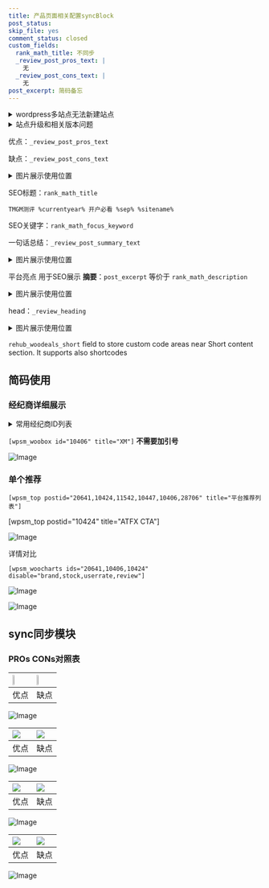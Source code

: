 ```yaml
---
title: 产品页面相关配置syncBlock
post_status: 
skip_file: yes
comment_status: closed
custom_fields:
  rank_math_title: 不同步
  _review_post_pros_text: |
    无
  _review_post_cons_text: |
    无
post_excerpt: 简码备忘
---
```

<details><summary>wordpress多站点无法新建站点</summary>

<li>和报错需要清理cookies一样的原因</li>
<li>wp-config.php里面<code>define( 'SUBDOMAIN_INSTALL', false );//子域名安装</code></li>
<li>新建子站点是用<code>define( 'SUBDOMAIN_INSTALL', true);//子域名安装</code> 完成以后，改成<code>false</code></li>
</details>

<details><summary>站点升级和相关版本问题</summary>

<p>wordpress：5.9.9
woocommerce：7.5.1
出现问题的地方：主题选项里面>><strong>Product layout >>compact style</strong></p>
<p>如何出现没有用过的字段 导致无法保存。先导出配置 然后进行修改，后面再次恢复即可。</p>
<p>出现部分字段无法显示时，需要返回默认布局后，对产品进行保存就好了。</p>
<p></p>
</details>

优点：`_review_post_pros_text`

缺点：`_review_post_cons_text`

<details><summary>图片展示使用位置</summary>

<img src="https://prod-files-secure.s3.us-west-2.amazonaws.com/39ed1227-6d7d-4570-be36-9ccd4a2c4241/f51d3d83-55d4-4bdf-9604-f37ec77ab556/Untitled.png?X-Amz-Algorithm=AWS4-HMAC-SHA256&X-Amz-Content-Sha256=UNSIGNED-PAYLOAD&X-Amz-Credential=ASIAZI2LB466R2PG2J7X%2F20250513%2Fus-west-2%2Fs3%2Faws4_request&X-Amz-Date=20250513T225523Z&X-Amz-Expires=3600&X-Amz-Security-Token=IQoJb3JpZ2luX2VjEE8aCXVzLXdlc3QtMiJGMEQCIBVcXTsqhTif5fjVuuS%2BayiZKfL42kWpmxvszNTxaoTiAiAoDMjDLfWxH%2BBMbC2qvBRXsEfBU9VvDWYiRiD9lOG07yqIBAj3%2F%2F%2F%2F%2F%2F%2F%2F%2F%2F8BEAAaDDYzNzQyMzE4MzgwNSIMyh1RglNThWR2hLQDKtwD3Kb%2FuEf%2B9KVbRYXVh70P7kfy742j5lYXB4ocUkQxOx7QLoE3qVGShVurE8Z0Z6E3uB%2BN6sTa1KB53ySbkFmv3j0TNHdI1Ll6W0X8d3gNtPYx4OZaYiT9Ej%2F5XCQt9tiU0ye%2B5leS3wzetr9%2FnGepD4813QrFPKcFoui%2BGmonAQKGTZMvjeXZRkmXsu4ocIMLSQ9DcA9hNk7gINcJpG1%2B4b%2BhKD7EgRn5Ur12AfslfVIHe1u20vd8HXrOEx4k1cLR4su3q4diX%2FOHBjY5kvBquhq%2B1MobKsvLfwH%2F964HdbNNroVCzs2tlBnyKj5nxiAdJcjE5jwb1As0gELt%2FFmNADqeJGaSw8RA%2BH7uIJbMUuaDu2d%2BhHgk8I6L125HZBzjdVgvzPfqZgJ%2F7GO1vq6af5jhlYvbIhKoiqALET%2BPF7DxY9LsSO2KA9oh5tgmfVOmE7Q0pmwzYcVW8u6q82Q1LpDPXYV%2FxHW9Ev6S%2F1fge8zN7E0S6pD1dC6OovAL7wjrApRn2m024DJ4KXYEmG8uMORiyefGsnfEp0a3Dv%2BJe3EOApI72OFHM3BnNqPKl2B9vKb2X9Bzukr2ODeciuksQLawkeaReAC7kJLa%2BTE2b3k%2BJ7MfJ6uSmmfIaEMw%2FIqPwQY6pgEaQv6HFsbmvQkYfW34kWFzg7YWThJaBj2h5yhrpeYocEq2aS0Szk2LXFtWbwzTNN8BsRzhQqxuLOOveiAVKLUoPeTZGjANqlt48I%2BIbI7X%2FNUEL6iyp0ZQQFdF7lofa3eFy7g98J8ObFtayU8fBiiWvMn4hBARTh14j0MqlEMX0HqvY4BpE2QeUXTfIbL4bqdJaGAqwoOyt%2F76YRmZNuQdtqyuTi7C&X-Amz-Signature=43165abd8fe4a6188d72b9acb6f042cfaa78839d16670dd52521a12fd3352519&X-Amz-SignedHeaders=host&x-id=GetObject" alt="Image">
</details>

SEO标题：`rank_math_title`

`TMGM测评 %currentyear% 开户必看 %sep% %sitename%`

SEO关键字：`rank_math_focus_keyword`

一句话总结：`_review_post_summary_text`

<details><summary>图片展示使用位置</summary>

<img src="https://prod-files-secure.s3.us-west-2.amazonaws.com/39ed1227-6d7d-4570-be36-9ccd4a2c4241/4b96a922-296c-4f4e-8630-d1c870cbce01/Untitled.png?X-Amz-Algorithm=AWS4-HMAC-SHA256&X-Amz-Content-Sha256=UNSIGNED-PAYLOAD&X-Amz-Credential=ASIAZI2LB466SP3RSYIW%2F20250513%2Fus-west-2%2Fs3%2Faws4_request&X-Amz-Date=20250513T225525Z&X-Amz-Expires=3600&X-Amz-Security-Token=IQoJb3JpZ2luX2VjEE8aCXVzLXdlc3QtMiJHMEUCIQCW%2Bw%2FA7bY92iNFVoODem9y6V2eCtvLx9TkxfSYBka3cAIgSzXmFYiNPRejqvKouxo3C4hZhmNck%2BvfWmAZo1fkVxkqiAQI9%2F%2F%2F%2F%2F%2F%2F%2F%2F%2F%2FARAAGgw2Mzc0MjMxODM4MDUiDLCtXsAbaINg9Cq1ZSrcA7HgSGsj%2F0KBGxlnk0irUbZ8Ti3Ur46wByCzvxw4ICT67ZKX9bIQwyJPvGI05Rc1k1SdHaFBA0e42NRMQzlAUZC8q6v1mHCqFXR1qVV8NEPYr85fe6Vn9krfuSJX8rEJ4%2F%2FMRqp%2FPAhvf8jOKFIghQvTUJbw7CEOp9a8WM76y%2FXe%2FqWmQb7m3MTJ6j1enzqBh%2BVlLygL11xVR44EI%2BsK4BHduHgSEE4%2FQtm0GxzcYGF%2FdWikIPrhNPdVFYe7ZOQbdoMH4Jf%2BJt%2BasGas5MBjiKVJmkbKAs2Dt%2FV20E4yXDiiQeKaew1vdf74L%2BE1GGzNcHKRSbY61n5b3wsmY0YhWlDZ387Eu8YBwKqkhUpHxtk1CtRw%2FEjcQUocT7ZN6trUXc1HMTenHxjOKJnB1CrtQFyAl%2FImuAgjGVFVwYIMxoBSrsGuZ7hZQHurBzL8Pq62OCgG2b8elmqkRSbsy9yCQ2jRoa6xasDS14G%2FLeCNr9FN6oX8hS7byMP8cvoMbGUNIuhHL%2FHGct5Ibp0d%2FIjZYuexLS3ZE79%2BzOc8Wj%2FQDb7txrJ4N4DwMBaVAHKbMfachKZe%2BAYNpHBGs%2BaKPpm5BmRKb%2BIfNWBcjiKTIBXP6%2BeU8ffGg%2B11o%2BS%2FHDW6MKWLj8EGOqUBGH9q4%2BdxytupRE4LBNtO5GlD9vkM9ZDPLmy9paaUbq75qWuvTc%2FSKaapdbglf37evcQtIXauu1ZDnvTCop5poSTVSNeDltokTgdeWywDOoP7zOehj9mQxJRqxkcDQ5naPDA4CgKcOtF4MwzzbQUG8rVWnzmMBOwXKjb%2Bc2YqitSKQK1N7ZsujB4%2FmZlMuXAzJQOq7tRb9uvolcu88qfeZhKI8dZ3&X-Amz-Signature=870a595f42acafd0c73d15dbf7f91150f4475f51eb0de91d5bbebd76c98e18e3&X-Amz-SignedHeaders=host&x-id=GetObject" alt="Image">
</details>

平台亮点 用于SEO展示 **摘要**：`post_excerpt`  等价于 `rank_math_description`

<details><summary>图片展示使用位置</summary>

<img src="https://prod-files-secure.s3.us-west-2.amazonaws.com/39ed1227-6d7d-4570-be36-9ccd4a2c4241/1ee11f63-b60a-4dfe-a7a7-d58ff23b5d88/Untitled.png?X-Amz-Algorithm=AWS4-HMAC-SHA256&X-Amz-Content-Sha256=UNSIGNED-PAYLOAD&X-Amz-Credential=ASIAZI2LB466UNU5TWUH%2F20250513%2Fus-west-2%2Fs3%2Faws4_request&X-Amz-Date=20250513T225526Z&X-Amz-Expires=3600&X-Amz-Security-Token=IQoJb3JpZ2luX2VjEE8aCXVzLXdlc3QtMiJHMEUCIQCyt28BhZvx6cmDlZ9yUhRxjx2tM6DcOGtGUp%2BqmaGZXAIgfw5rWrGDtw%2BVnftHj%2Bt4vtemrRxTgqVbn6aHw6kYELsqiAQI9%2F%2F%2F%2F%2F%2F%2F%2F%2F%2F%2FARAAGgw2Mzc0MjMxODM4MDUiDO9y8qFNKMetixOiNSrcA%2FjvVahQlIOEeJh5XM1HIXMi2GGtEkKsLQFtgX95hgUuOTD9xuU%2BRpzqyebCWixiGzc%2BM9089d5JX7ORAlfYU%2BtO6DFOyFgQzDl5Zwx1KY3VeGdNCiggTVDeLacWTqfBfBKdPYnoDA%2FfX11C3%2FAWRbzLvTO3NDCycxFPcARsg%2FK%2FuduguGfQnwh9kIF1A8UOrz845duqL6JPEloxPjLdNxK5C84V3AAoSQbJ9L3T3VG%2FWdiVFtEShoLUcJ53fNWHyYZ972YFQBmywF0HpesmXFstflJZqF94MORVSMst%2F%2FVaQavM1BuEHvK88imTICj%2FujO2uBRicDZ%2BmMPFxZMzYs4UA6UiGAm4NW48%2BanjbpyXj3Up958mMnIvLzlSdk%2F1nlLHNkcd%2B0pUuwo5nMc7PO7TU1UIyaYTjXjEWwkq1l8oa256Dmm5DRpGpzMKB2h7XXeUOGYvKuFtTynuZcmcRO01g8Spo4zsBt%2BB6xkhOaxdaCmy86t7Eqje%2BMum32zQGssK6xpbs6D9eJvPr7%2B%2B8V9QGiRFOw%2Bre2hD10NOy2aknNPaFvyitJa%2FHQvVUd7EvQkZ7ooibyKEVYXv2WqnPYIi4pvSUv2X8urTPdgS00b7QMHmlnBSEj0gRTbdMK%2BLj8EGOqUBWGUwSjKLu8eewIb80Ut%2BE16Jvu92T1jgTs7qCSSoLkBndYneKC6JzhzyaEqI4eTkJV8yFkG2%2Fvi0xHbWRHG1EKQxauGV3hz6QuSeZkCJqoDgWUDL9oIsCtQ%2BC0RdC4G4iNgvhxYQVsU4%2BT4J6bLHLUIy5WejXrBcggWZr6rMpS2HnYmVNWj1ZntO8dETVl2BBnDofSdq8IPWkyKHA%2BmK9Mumadpx&X-Amz-Signature=6bab57fcb1078fced944fe638624b4fe2d849d5d205ecd9231d2a8c326d562bc&X-Amz-SignedHeaders=host&x-id=GetObject" alt="Image">
<img src="https://prod-files-secure.s3.us-west-2.amazonaws.com/39ed1227-6d7d-4570-be36-9ccd4a2c4241/ad4118b5-78d8-4fbe-801e-3b29b5d99c01/Untitled.png?X-Amz-Algorithm=AWS4-HMAC-SHA256&X-Amz-Content-Sha256=UNSIGNED-PAYLOAD&X-Amz-Credential=ASIAZI2LB466UNU5TWUH%2F20250513%2Fus-west-2%2Fs3%2Faws4_request&X-Amz-Date=20250513T225526Z&X-Amz-Expires=3600&X-Amz-Security-Token=IQoJb3JpZ2luX2VjEE8aCXVzLXdlc3QtMiJHMEUCIQCyt28BhZvx6cmDlZ9yUhRxjx2tM6DcOGtGUp%2BqmaGZXAIgfw5rWrGDtw%2BVnftHj%2Bt4vtemrRxTgqVbn6aHw6kYELsqiAQI9%2F%2F%2F%2F%2F%2F%2F%2F%2F%2F%2FARAAGgw2Mzc0MjMxODM4MDUiDO9y8qFNKMetixOiNSrcA%2FjvVahQlIOEeJh5XM1HIXMi2GGtEkKsLQFtgX95hgUuOTD9xuU%2BRpzqyebCWixiGzc%2BM9089d5JX7ORAlfYU%2BtO6DFOyFgQzDl5Zwx1KY3VeGdNCiggTVDeLacWTqfBfBKdPYnoDA%2FfX11C3%2FAWRbzLvTO3NDCycxFPcARsg%2FK%2FuduguGfQnwh9kIF1A8UOrz845duqL6JPEloxPjLdNxK5C84V3AAoSQbJ9L3T3VG%2FWdiVFtEShoLUcJ53fNWHyYZ972YFQBmywF0HpesmXFstflJZqF94MORVSMst%2F%2FVaQavM1BuEHvK88imTICj%2FujO2uBRicDZ%2BmMPFxZMzYs4UA6UiGAm4NW48%2BanjbpyXj3Up958mMnIvLzlSdk%2F1nlLHNkcd%2B0pUuwo5nMc7PO7TU1UIyaYTjXjEWwkq1l8oa256Dmm5DRpGpzMKB2h7XXeUOGYvKuFtTynuZcmcRO01g8Spo4zsBt%2BB6xkhOaxdaCmy86t7Eqje%2BMum32zQGssK6xpbs6D9eJvPr7%2B%2B8V9QGiRFOw%2Bre2hD10NOy2aknNPaFvyitJa%2FHQvVUd7EvQkZ7ooibyKEVYXv2WqnPYIi4pvSUv2X8urTPdgS00b7QMHmlnBSEj0gRTbdMK%2BLj8EGOqUBWGUwSjKLu8eewIb80Ut%2BE16Jvu92T1jgTs7qCSSoLkBndYneKC6JzhzyaEqI4eTkJV8yFkG2%2Fvi0xHbWRHG1EKQxauGV3hz6QuSeZkCJqoDgWUDL9oIsCtQ%2BC0RdC4G4iNgvhxYQVsU4%2BT4J6bLHLUIy5WejXrBcggWZr6rMpS2HnYmVNWj1ZntO8dETVl2BBnDofSdq8IPWkyKHA%2BmK9Mumadpx&X-Amz-Signature=73898e815914b1c7a64d79ef2e1d924d5c0dae21ea673c330372f9bce3ae2496&X-Amz-SignedHeaders=host&x-id=GetObject" alt="Image">
<img src="https://prod-files-secure.s3.us-west-2.amazonaws.com/39ed1227-6d7d-4570-be36-9ccd4a2c4241/a38cf7c9-a79c-4b64-9e94-13589fe0758b/Untitled.png?X-Amz-Algorithm=AWS4-HMAC-SHA256&X-Amz-Content-Sha256=UNSIGNED-PAYLOAD&X-Amz-Credential=ASIAZI2LB466UNU5TWUH%2F20250513%2Fus-west-2%2Fs3%2Faws4_request&X-Amz-Date=20250513T225526Z&X-Amz-Expires=3600&X-Amz-Security-Token=IQoJb3JpZ2luX2VjEE8aCXVzLXdlc3QtMiJHMEUCIQCyt28BhZvx6cmDlZ9yUhRxjx2tM6DcOGtGUp%2BqmaGZXAIgfw5rWrGDtw%2BVnftHj%2Bt4vtemrRxTgqVbn6aHw6kYELsqiAQI9%2F%2F%2F%2F%2F%2F%2F%2F%2F%2F%2FARAAGgw2Mzc0MjMxODM4MDUiDO9y8qFNKMetixOiNSrcA%2FjvVahQlIOEeJh5XM1HIXMi2GGtEkKsLQFtgX95hgUuOTD9xuU%2BRpzqyebCWixiGzc%2BM9089d5JX7ORAlfYU%2BtO6DFOyFgQzDl5Zwx1KY3VeGdNCiggTVDeLacWTqfBfBKdPYnoDA%2FfX11C3%2FAWRbzLvTO3NDCycxFPcARsg%2FK%2FuduguGfQnwh9kIF1A8UOrz845duqL6JPEloxPjLdNxK5C84V3AAoSQbJ9L3T3VG%2FWdiVFtEShoLUcJ53fNWHyYZ972YFQBmywF0HpesmXFstflJZqF94MORVSMst%2F%2FVaQavM1BuEHvK88imTICj%2FujO2uBRicDZ%2BmMPFxZMzYs4UA6UiGAm4NW48%2BanjbpyXj3Up958mMnIvLzlSdk%2F1nlLHNkcd%2B0pUuwo5nMc7PO7TU1UIyaYTjXjEWwkq1l8oa256Dmm5DRpGpzMKB2h7XXeUOGYvKuFtTynuZcmcRO01g8Spo4zsBt%2BB6xkhOaxdaCmy86t7Eqje%2BMum32zQGssK6xpbs6D9eJvPr7%2B%2B8V9QGiRFOw%2Bre2hD10NOy2aknNPaFvyitJa%2FHQvVUd7EvQkZ7ooibyKEVYXv2WqnPYIi4pvSUv2X8urTPdgS00b7QMHmlnBSEj0gRTbdMK%2BLj8EGOqUBWGUwSjKLu8eewIb80Ut%2BE16Jvu92T1jgTs7qCSSoLkBndYneKC6JzhzyaEqI4eTkJV8yFkG2%2Fvi0xHbWRHG1EKQxauGV3hz6QuSeZkCJqoDgWUDL9oIsCtQ%2BC0RdC4G4iNgvhxYQVsU4%2BT4J6bLHLUIy5WejXrBcggWZr6rMpS2HnYmVNWj1ZntO8dETVl2BBnDofSdq8IPWkyKHA%2BmK9Mumadpx&X-Amz-Signature=393c9fb1516e1b9f7a198ee08131438d9b55f6f0c8b2d73c85d4d7f93c46aabe&X-Amz-SignedHeaders=host&x-id=GetObject" alt="Image">
<img src="https://prod-files-secure.s3.us-west-2.amazonaws.com/39ed1227-6d7d-4570-be36-9ccd4a2c4241/7da6fc1e-d2ac-42ae-8c75-cb5749aa18f6/Untitled.png?X-Amz-Algorithm=AWS4-HMAC-SHA256&X-Amz-Content-Sha256=UNSIGNED-PAYLOAD&X-Amz-Credential=ASIAZI2LB466UNU5TWUH%2F20250513%2Fus-west-2%2Fs3%2Faws4_request&X-Amz-Date=20250513T225526Z&X-Amz-Expires=3600&X-Amz-Security-Token=IQoJb3JpZ2luX2VjEE8aCXVzLXdlc3QtMiJHMEUCIQCyt28BhZvx6cmDlZ9yUhRxjx2tM6DcOGtGUp%2BqmaGZXAIgfw5rWrGDtw%2BVnftHj%2Bt4vtemrRxTgqVbn6aHw6kYELsqiAQI9%2F%2F%2F%2F%2F%2F%2F%2F%2F%2F%2FARAAGgw2Mzc0MjMxODM4MDUiDO9y8qFNKMetixOiNSrcA%2FjvVahQlIOEeJh5XM1HIXMi2GGtEkKsLQFtgX95hgUuOTD9xuU%2BRpzqyebCWixiGzc%2BM9089d5JX7ORAlfYU%2BtO6DFOyFgQzDl5Zwx1KY3VeGdNCiggTVDeLacWTqfBfBKdPYnoDA%2FfX11C3%2FAWRbzLvTO3NDCycxFPcARsg%2FK%2FuduguGfQnwh9kIF1A8UOrz845duqL6JPEloxPjLdNxK5C84V3AAoSQbJ9L3T3VG%2FWdiVFtEShoLUcJ53fNWHyYZ972YFQBmywF0HpesmXFstflJZqF94MORVSMst%2F%2FVaQavM1BuEHvK88imTICj%2FujO2uBRicDZ%2BmMPFxZMzYs4UA6UiGAm4NW48%2BanjbpyXj3Up958mMnIvLzlSdk%2F1nlLHNkcd%2B0pUuwo5nMc7PO7TU1UIyaYTjXjEWwkq1l8oa256Dmm5DRpGpzMKB2h7XXeUOGYvKuFtTynuZcmcRO01g8Spo4zsBt%2BB6xkhOaxdaCmy86t7Eqje%2BMum32zQGssK6xpbs6D9eJvPr7%2B%2B8V9QGiRFOw%2Bre2hD10NOy2aknNPaFvyitJa%2FHQvVUd7EvQkZ7ooibyKEVYXv2WqnPYIi4pvSUv2X8urTPdgS00b7QMHmlnBSEj0gRTbdMK%2BLj8EGOqUBWGUwSjKLu8eewIb80Ut%2BE16Jvu92T1jgTs7qCSSoLkBndYneKC6JzhzyaEqI4eTkJV8yFkG2%2Fvi0xHbWRHG1EKQxauGV3hz6QuSeZkCJqoDgWUDL9oIsCtQ%2BC0RdC4G4iNgvhxYQVsU4%2BT4J6bLHLUIy5WejXrBcggWZr6rMpS2HnYmVNWj1ZntO8dETVl2BBnDofSdq8IPWkyKHA%2BmK9Mumadpx&X-Amz-Signature=cf5be9528bb2d9f875c568ba6c172778e6e2dcc9252b2e8a617b385e8af43829&X-Amz-SignedHeaders=host&x-id=GetObject" alt="Image">
<img src="https://prod-files-secure.s3.us-west-2.amazonaws.com/39ed1227-6d7d-4570-be36-9ccd4a2c4241/7e97f40a-eaee-47f5-b2f9-475f96808fa7/Untitled.png?X-Amz-Algorithm=AWS4-HMAC-SHA256&X-Amz-Content-Sha256=UNSIGNED-PAYLOAD&X-Amz-Credential=ASIAZI2LB466UNU5TWUH%2F20250513%2Fus-west-2%2Fs3%2Faws4_request&X-Amz-Date=20250513T225526Z&X-Amz-Expires=3600&X-Amz-Security-Token=IQoJb3JpZ2luX2VjEE8aCXVzLXdlc3QtMiJHMEUCIQCyt28BhZvx6cmDlZ9yUhRxjx2tM6DcOGtGUp%2BqmaGZXAIgfw5rWrGDtw%2BVnftHj%2Bt4vtemrRxTgqVbn6aHw6kYELsqiAQI9%2F%2F%2F%2F%2F%2F%2F%2F%2F%2F%2FARAAGgw2Mzc0MjMxODM4MDUiDO9y8qFNKMetixOiNSrcA%2FjvVahQlIOEeJh5XM1HIXMi2GGtEkKsLQFtgX95hgUuOTD9xuU%2BRpzqyebCWixiGzc%2BM9089d5JX7ORAlfYU%2BtO6DFOyFgQzDl5Zwx1KY3VeGdNCiggTVDeLacWTqfBfBKdPYnoDA%2FfX11C3%2FAWRbzLvTO3NDCycxFPcARsg%2FK%2FuduguGfQnwh9kIF1A8UOrz845duqL6JPEloxPjLdNxK5C84V3AAoSQbJ9L3T3VG%2FWdiVFtEShoLUcJ53fNWHyYZ972YFQBmywF0HpesmXFstflJZqF94MORVSMst%2F%2FVaQavM1BuEHvK88imTICj%2FujO2uBRicDZ%2BmMPFxZMzYs4UA6UiGAm4NW48%2BanjbpyXj3Up958mMnIvLzlSdk%2F1nlLHNkcd%2B0pUuwo5nMc7PO7TU1UIyaYTjXjEWwkq1l8oa256Dmm5DRpGpzMKB2h7XXeUOGYvKuFtTynuZcmcRO01g8Spo4zsBt%2BB6xkhOaxdaCmy86t7Eqje%2BMum32zQGssK6xpbs6D9eJvPr7%2B%2B8V9QGiRFOw%2Bre2hD10NOy2aknNPaFvyitJa%2FHQvVUd7EvQkZ7ooibyKEVYXv2WqnPYIi4pvSUv2X8urTPdgS00b7QMHmlnBSEj0gRTbdMK%2BLj8EGOqUBWGUwSjKLu8eewIb80Ut%2BE16Jvu92T1jgTs7qCSSoLkBndYneKC6JzhzyaEqI4eTkJV8yFkG2%2Fvi0xHbWRHG1EKQxauGV3hz6QuSeZkCJqoDgWUDL9oIsCtQ%2BC0RdC4G4iNgvhxYQVsU4%2BT4J6bLHLUIy5WejXrBcggWZr6rMpS2HnYmVNWj1ZntO8dETVl2BBnDofSdq8IPWkyKHA%2BmK9Mumadpx&X-Amz-Signature=8ca1c9e739bac9c99ba0bd0406e970d632a1782368ec09b5522777257c278794&X-Amz-SignedHeaders=host&x-id=GetObject" alt="Image">
</details>

head：`_review_heading`

<details><summary>图片展示使用位置</summary>

<img src="https://prod-files-secure.s3.us-west-2.amazonaws.com/39ed1227-6d7d-4570-be36-9ccd4a2c4241/3a4650ad-9887-415c-889a-edd51fa54f27/Untitled.png?X-Amz-Algorithm=AWS4-HMAC-SHA256&X-Amz-Content-Sha256=UNSIGNED-PAYLOAD&X-Amz-Credential=ASIAZI2LB466SEJKG75A%2F20250513%2Fus-west-2%2Fs3%2Faws4_request&X-Amz-Date=20250513T225526Z&X-Amz-Expires=3600&X-Amz-Security-Token=IQoJb3JpZ2luX2VjEE8aCXVzLXdlc3QtMiJHMEUCIQCHMyuRUXY3xdrAVX5UGxCWcRQFM8G%2FsDIM7EsmOG6arAIgQJVW8LscAbZyiU9fWyzBARulHLmp5b2vqIr%2FojmnnS0qiAQI9%2F%2F%2F%2F%2F%2F%2F%2F%2F%2F%2FARAAGgw2Mzc0MjMxODM4MDUiDPJ54MwxBwJqdxaaJyrcA8fAnzivIuZI2P1ngaCHXknIKIwm7tCDobR99FMMt%2BXEJagsyxmnoU6FI8A9UWyinsXIyG%2BlirLtkWeY%2FWgBgse5BMDD9O%2Bj0wvvchAcpeCsWHyKuMnD1DvxfCWmk6eEn4N%2F%2BXfzg29pQZrMnSpGR2DQ96NLEcOEJzELIEVwzWGULuxv6f8TY0ilmoMz6y%2Bts9XDMHM%2BSXL10wGCsbjqlTNJGt5eSPuzp%2BB8WjwubtlXnbp5jO8NfWp7HDBtWIYKOqQsBvMbRwXsvle8G6y0qP8D0Z4h0%2BnC1VA3boRQEcBM4MpSIMnlqouBZIrd37vhSivVpGjCcahYp567I2leTLa1RakfUwstLGgZSyRbUP%2BsRQ%2ByBXZqxz3gnoYMFNeHtFIuoUX8Cjhr%2B16D7TSdgyEiE4qrM%2BF2eUPQhWEBLmYzT2Enyi6MBKIcTzHnAazawUOIhzsY3wOfL6CpDkyRyWnm%2FpjvmHxa9SQPzj33Om1069Tlb95mHuUL27q%2BTWBI9QvTAAcs5YfP1asvktOMaBt51GpwgE0vNW4FUV0Md77uFN7bgnAdQMx4LE3K9AlqLdFI%2FEoxY5NxCBXRYEQGJo8wOTCb25t5EKul1nGCAjNdA9OHr%2BO05UhV3aKIMP6Kj8EGOqUBvokAsXBVAEEBfjRYjIadZa5l2l14UxtYqben5t%2F4vY%2Fjx9s0Nl7tUnOeXOCNzWJkPv%2FIWHt8kX4K5r2VNQz%2Fm6M6L1G7oRDClMDqeQ2vRvVe6k2rqHFCqfeA3xxTGEQ%2BIIV1pOs6kfSInlAz0n1bGs2wEAJ%2B1hyNAQBcuHLBrewduKwpj%2F3RvAjJeaBxgoGWHC36kL%2Beqmen7pyUiq6i7L4BlrgZ&X-Amz-Signature=f276954da75c5cba596abe90c970632d74e59ce5850220a4089e48302e4fd686&X-Amz-SignedHeaders=host&x-id=GetObject" alt="Image">
</details>

`rehub_woodeals_short`	field to store custom code areas near Short content section. It supports also shortcodes



## 简码使用

### 经纪商详细展示

<details><summary>常用经纪商ID列表</summary>

<pre><code class="php">嘉盛 ===> 20641  [wpsm_woobox id="20641" title="嘉盛"]
易信easymarkets ===> 11542  [wpsm_woobox id="11542" title="易信easymarkets"]
ATFX外汇 ===> 10424  [wpsm_woobox id="10424" title="ATFX"]
XM ===> 10406  [wpsm_woobox id="10406" title="XM"]
TMGM ===> 29622  [wpsm_woobox id="29622" title="TMGM"]
HYCM ===> 10447  [wpsm_woobox id="10447" title="HYCM"]
fpmarkets澳福外汇 ===> 20639  [wpsm_woobox id="20639" title="fpmarkets澳福外汇"]</code></pre>
</details>

`[wpsm_woobox id="10406" title="XM"]` **不需要加引号**

![Image](https://prod-files-secure.s3.us-west-2.amazonaws.com/39ed1227-6d7d-4570-be36-9ccd4a2c4241/4f898f9d-0fa7-4e43-acd3-ac6bc7be575a/Untitled.png?X-Amz-Algorithm=AWS4-HMAC-SHA256&X-Amz-Content-Sha256=UNSIGNED-PAYLOAD&X-Amz-Credential=ASIAZI2LB466T25TRXOT%2F20250513%2Fus-west-2%2Fs3%2Faws4_request&X-Amz-Date=20250513T225521Z&X-Amz-Expires=3600&X-Amz-Security-Token=IQoJb3JpZ2luX2VjEE8aCXVzLXdlc3QtMiJHMEUCIDbFkIOhBECwHyO5AHGTumSWYGHx4dXKs4O0JItvjFu5AiEA9n1%2BgdnVEZperPNCG6LGtnyWPjZfBdr9SZ9X3vDSuPYqiAQI9%2F%2F%2F%2F%2F%2F%2F%2F%2F%2F%2FARAAGgw2Mzc0MjMxODM4MDUiDDUmdC6MUZIDE%2BrnjircA7aSIyJG3clGsIzJCKrkeJ19LsoI40L%2FfNTliIqFufMY4wOTC%2BheO4hEmWkxa8tnu2JiK7Mw3bPkyN%2B2Lwh8Ry3FgcvpaGtyYiNVPAzF3rO2wSClGfVTko1mDhlMeFqVrjXvpHtTmXGixmMUE7xxNV1yLr96Bgu%2B81WifvSUvfWLPO3Ns40otTWeH3p%2B%2FaHqroT5dY0G%2FepN7YOi%2BjGanttYUJKgU%2B8lNl3SgXBuPLU7sbyqKR7okc8uyIpFZ%2B%2FDD3IGhqM8vfiQ%2FZnl66MFGCz5DSy6Ob%2BCY1XPC1pvvh3XC57f3%2BwpFKKg8a%2BPw9QNnBHxhNBKMy2NrjRJQNqaREc3hNXJq2FZ%2FRxsyROpNdvJQtj9K73xQzl7AJGrdzr7g%2FesT0BE7SeusfeAbZVRNLMIzIWmd%2FuKzdHEzkKZyXTVXYKoOcc%2BGuwoqf479VPkpwdUCXbFZdtQ3axrpoq%2BrHMkYPYUxvuM57mdjrYTnYY52rhWs4ubW%2BbWbpDD7VSuOhE%2BysMEwisHNEDNBUjqZgGiNgayUm8eBoO%2F7EdfiUykFekQN0qdG0OXx3h9GugCwNsGyXq9XaQQ%2FE1xMp2Cfd1UPkNijGGeRWvhl%2Bu5YH%2Bqd2cE%2Bl%2Bm87JjH7QdMJuLj8EGOqUBYX3zO%2Bs6T0PG4tNbJmSZR2oCJ0NuYR%2FBxgXKPwt%2Beyw95D%2BZuAwYHimSzVQ%2BH3njmtRmoWPZKBVgBvagaZW1ihP0Qwi%2FagRjHnoI4pOe%2BYITVcK8lMIdbPdUaEeRo3DwQbuBKivYpWrmMaC9rLp2RNWoqyXiuBpFBT0fujLA2SrGoGF7vSYA%2FHc8pi9gT54FgJkoJQXq5P5fjNktOfn2JehGZ4dJ&X-Amz-Signature=3ff065a7cdcfb87d370255b83f75a37397c62fda3705c1ffb970bb5da1c06e09&X-Amz-SignedHeaders=host&x-id=GetObject)

### 单个推荐
`[wpsm_top postid="20641,10424,11542,10447,10406,28706" title="平台推荐列表"]`

[wpsm_top postid="10424" title="ATFX CTA"]

![Image](https://prod-files-secure.s3.us-west-2.amazonaws.com/39ed1227-6d7d-4570-be36-9ccd4a2c4241/5ac620dc-51a8-48b6-b55d-91f47299193c/Untitled.png?X-Amz-Algorithm=AWS4-HMAC-SHA256&X-Amz-Content-Sha256=UNSIGNED-PAYLOAD&X-Amz-Credential=ASIAZI2LB466T25TRXOT%2F20250513%2Fus-west-2%2Fs3%2Faws4_request&X-Amz-Date=20250513T225521Z&X-Amz-Expires=3600&X-Amz-Security-Token=IQoJb3JpZ2luX2VjEE8aCXVzLXdlc3QtMiJHMEUCIDbFkIOhBECwHyO5AHGTumSWYGHx4dXKs4O0JItvjFu5AiEA9n1%2BgdnVEZperPNCG6LGtnyWPjZfBdr9SZ9X3vDSuPYqiAQI9%2F%2F%2F%2F%2F%2F%2F%2F%2F%2F%2FARAAGgw2Mzc0MjMxODM4MDUiDDUmdC6MUZIDE%2BrnjircA7aSIyJG3clGsIzJCKrkeJ19LsoI40L%2FfNTliIqFufMY4wOTC%2BheO4hEmWkxa8tnu2JiK7Mw3bPkyN%2B2Lwh8Ry3FgcvpaGtyYiNVPAzF3rO2wSClGfVTko1mDhlMeFqVrjXvpHtTmXGixmMUE7xxNV1yLr96Bgu%2B81WifvSUvfWLPO3Ns40otTWeH3p%2B%2FaHqroT5dY0G%2FepN7YOi%2BjGanttYUJKgU%2B8lNl3SgXBuPLU7sbyqKR7okc8uyIpFZ%2B%2FDD3IGhqM8vfiQ%2FZnl66MFGCz5DSy6Ob%2BCY1XPC1pvvh3XC57f3%2BwpFKKg8a%2BPw9QNnBHxhNBKMy2NrjRJQNqaREc3hNXJq2FZ%2FRxsyROpNdvJQtj9K73xQzl7AJGrdzr7g%2FesT0BE7SeusfeAbZVRNLMIzIWmd%2FuKzdHEzkKZyXTVXYKoOcc%2BGuwoqf479VPkpwdUCXbFZdtQ3axrpoq%2BrHMkYPYUxvuM57mdjrYTnYY52rhWs4ubW%2BbWbpDD7VSuOhE%2BysMEwisHNEDNBUjqZgGiNgayUm8eBoO%2F7EdfiUykFekQN0qdG0OXx3h9GugCwNsGyXq9XaQQ%2FE1xMp2Cfd1UPkNijGGeRWvhl%2Bu5YH%2Bqd2cE%2Bl%2Bm87JjH7QdMJuLj8EGOqUBYX3zO%2Bs6T0PG4tNbJmSZR2oCJ0NuYR%2FBxgXKPwt%2Beyw95D%2BZuAwYHimSzVQ%2BH3njmtRmoWPZKBVgBvagaZW1ihP0Qwi%2FagRjHnoI4pOe%2BYITVcK8lMIdbPdUaEeRo3DwQbuBKivYpWrmMaC9rLp2RNWoqyXiuBpFBT0fujLA2SrGoGF7vSYA%2FHc8pi9gT54FgJkoJQXq5P5fjNktOfn2JehGZ4dJ&X-Amz-Signature=d7fa538242913118f3ee2ebe5fb0081d4f10637d3a91112c721f7e4ebc54a7be&X-Amz-SignedHeaders=host&x-id=GetObject)

详情对比

`[wpsm_woocharts ids="20641,10406,10424" disable="brand,stock,userrate,review"]`

![Image](https://prod-files-secure.s3.us-west-2.amazonaws.com/39ed1227-6d7d-4570-be36-9ccd4a2c4241/bf3ba45f-b9f3-4295-8aef-b4a495fd25f4/Untitled.png?X-Amz-Algorithm=AWS4-HMAC-SHA256&X-Amz-Content-Sha256=UNSIGNED-PAYLOAD&X-Amz-Credential=ASIAZI2LB466T25TRXOT%2F20250513%2Fus-west-2%2Fs3%2Faws4_request&X-Amz-Date=20250513T225521Z&X-Amz-Expires=3600&X-Amz-Security-Token=IQoJb3JpZ2luX2VjEE8aCXVzLXdlc3QtMiJHMEUCIDbFkIOhBECwHyO5AHGTumSWYGHx4dXKs4O0JItvjFu5AiEA9n1%2BgdnVEZperPNCG6LGtnyWPjZfBdr9SZ9X3vDSuPYqiAQI9%2F%2F%2F%2F%2F%2F%2F%2F%2F%2F%2FARAAGgw2Mzc0MjMxODM4MDUiDDUmdC6MUZIDE%2BrnjircA7aSIyJG3clGsIzJCKrkeJ19LsoI40L%2FfNTliIqFufMY4wOTC%2BheO4hEmWkxa8tnu2JiK7Mw3bPkyN%2B2Lwh8Ry3FgcvpaGtyYiNVPAzF3rO2wSClGfVTko1mDhlMeFqVrjXvpHtTmXGixmMUE7xxNV1yLr96Bgu%2B81WifvSUvfWLPO3Ns40otTWeH3p%2B%2FaHqroT5dY0G%2FepN7YOi%2BjGanttYUJKgU%2B8lNl3SgXBuPLU7sbyqKR7okc8uyIpFZ%2B%2FDD3IGhqM8vfiQ%2FZnl66MFGCz5DSy6Ob%2BCY1XPC1pvvh3XC57f3%2BwpFKKg8a%2BPw9QNnBHxhNBKMy2NrjRJQNqaREc3hNXJq2FZ%2FRxsyROpNdvJQtj9K73xQzl7AJGrdzr7g%2FesT0BE7SeusfeAbZVRNLMIzIWmd%2FuKzdHEzkKZyXTVXYKoOcc%2BGuwoqf479VPkpwdUCXbFZdtQ3axrpoq%2BrHMkYPYUxvuM57mdjrYTnYY52rhWs4ubW%2BbWbpDD7VSuOhE%2BysMEwisHNEDNBUjqZgGiNgayUm8eBoO%2F7EdfiUykFekQN0qdG0OXx3h9GugCwNsGyXq9XaQQ%2FE1xMp2Cfd1UPkNijGGeRWvhl%2Bu5YH%2Bqd2cE%2Bl%2Bm87JjH7QdMJuLj8EGOqUBYX3zO%2Bs6T0PG4tNbJmSZR2oCJ0NuYR%2FBxgXKPwt%2Beyw95D%2BZuAwYHimSzVQ%2BH3njmtRmoWPZKBVgBvagaZW1ihP0Qwi%2FagRjHnoI4pOe%2BYITVcK8lMIdbPdUaEeRo3DwQbuBKivYpWrmMaC9rLp2RNWoqyXiuBpFBT0fujLA2SrGoGF7vSYA%2FHc8pi9gT54FgJkoJQXq5P5fjNktOfn2JehGZ4dJ&X-Amz-Signature=5fc4075a25995a7a5e0bf6c605faab267f1c1962aa24b55c7855b379997a008b&X-Amz-SignedHeaders=host&x-id=GetObject)

![Image](https://prod-files-secure.s3.us-west-2.amazonaws.com/39ed1227-6d7d-4570-be36-9ccd4a2c4241/30bc56ef-f383-4b48-9768-2ebc9e436ec0/Untitled.png?X-Amz-Algorithm=AWS4-HMAC-SHA256&X-Amz-Content-Sha256=UNSIGNED-PAYLOAD&X-Amz-Credential=ASIAZI2LB466T25TRXOT%2F20250513%2Fus-west-2%2Fs3%2Faws4_request&X-Amz-Date=20250513T225521Z&X-Amz-Expires=3600&X-Amz-Security-Token=IQoJb3JpZ2luX2VjEE8aCXVzLXdlc3QtMiJHMEUCIDbFkIOhBECwHyO5AHGTumSWYGHx4dXKs4O0JItvjFu5AiEA9n1%2BgdnVEZperPNCG6LGtnyWPjZfBdr9SZ9X3vDSuPYqiAQI9%2F%2F%2F%2F%2F%2F%2F%2F%2F%2F%2FARAAGgw2Mzc0MjMxODM4MDUiDDUmdC6MUZIDE%2BrnjircA7aSIyJG3clGsIzJCKrkeJ19LsoI40L%2FfNTliIqFufMY4wOTC%2BheO4hEmWkxa8tnu2JiK7Mw3bPkyN%2B2Lwh8Ry3FgcvpaGtyYiNVPAzF3rO2wSClGfVTko1mDhlMeFqVrjXvpHtTmXGixmMUE7xxNV1yLr96Bgu%2B81WifvSUvfWLPO3Ns40otTWeH3p%2B%2FaHqroT5dY0G%2FepN7YOi%2BjGanttYUJKgU%2B8lNl3SgXBuPLU7sbyqKR7okc8uyIpFZ%2B%2FDD3IGhqM8vfiQ%2FZnl66MFGCz5DSy6Ob%2BCY1XPC1pvvh3XC57f3%2BwpFKKg8a%2BPw9QNnBHxhNBKMy2NrjRJQNqaREc3hNXJq2FZ%2FRxsyROpNdvJQtj9K73xQzl7AJGrdzr7g%2FesT0BE7SeusfeAbZVRNLMIzIWmd%2FuKzdHEzkKZyXTVXYKoOcc%2BGuwoqf479VPkpwdUCXbFZdtQ3axrpoq%2BrHMkYPYUxvuM57mdjrYTnYY52rhWs4ubW%2BbWbpDD7VSuOhE%2BysMEwisHNEDNBUjqZgGiNgayUm8eBoO%2F7EdfiUykFekQN0qdG0OXx3h9GugCwNsGyXq9XaQQ%2FE1xMp2Cfd1UPkNijGGeRWvhl%2Bu5YH%2Bqd2cE%2Bl%2Bm87JjH7QdMJuLj8EGOqUBYX3zO%2Bs6T0PG4tNbJmSZR2oCJ0NuYR%2FBxgXKPwt%2Beyw95D%2BZuAwYHimSzVQ%2BH3njmtRmoWPZKBVgBvagaZW1ihP0Qwi%2FagRjHnoI4pOe%2BYITVcK8lMIdbPdUaEeRo3DwQbuBKivYpWrmMaC9rLp2RNWoqyXiuBpFBT0fujLA2SrGoGF7vSYA%2FHc8pi9gT54FgJkoJQXq5P5fjNktOfn2JehGZ4dJ&X-Amz-Signature=e996d0f30e97a5894095f4421e83eb1ea3cd9a88ef2189521fc5bdf396bf6f0d&X-Amz-SignedHeaders=host&x-id=GetObject)

## sync同步模块

### PROs CONs对照表

| <img src="https://cdn.ifttt.fun/gh/jarlin8/OSS@main/icons/customize/pros.svg" height="auto" width="37.3%"> | <img src="https://cdn.ifttt.fun/gh/jarlin8/OSS@main/icons/customize/cons.svg" height="auto" width="28.8%"> |
| :--- | :--- |
| 优点 | 缺点 |

![Image](https://prod-files-secure.s3.us-west-2.amazonaws.com/39ed1227-6d7d-4570-be36-9ccd4a2c4241/8742b755-dfb5-4004-9a5f-d6e561664bd8/Untitled.png?X-Amz-Algorithm=AWS4-HMAC-SHA256&X-Amz-Content-Sha256=UNSIGNED-PAYLOAD&X-Amz-Credential=ASIAZI2LB466T25TRXOT%2F20250513%2Fus-west-2%2Fs3%2Faws4_request&X-Amz-Date=20250513T225521Z&X-Amz-Expires=3600&X-Amz-Security-Token=IQoJb3JpZ2luX2VjEE8aCXVzLXdlc3QtMiJHMEUCIDbFkIOhBECwHyO5AHGTumSWYGHx4dXKs4O0JItvjFu5AiEA9n1%2BgdnVEZperPNCG6LGtnyWPjZfBdr9SZ9X3vDSuPYqiAQI9%2F%2F%2F%2F%2F%2F%2F%2F%2F%2F%2FARAAGgw2Mzc0MjMxODM4MDUiDDUmdC6MUZIDE%2BrnjircA7aSIyJG3clGsIzJCKrkeJ19LsoI40L%2FfNTliIqFufMY4wOTC%2BheO4hEmWkxa8tnu2JiK7Mw3bPkyN%2B2Lwh8Ry3FgcvpaGtyYiNVPAzF3rO2wSClGfVTko1mDhlMeFqVrjXvpHtTmXGixmMUE7xxNV1yLr96Bgu%2B81WifvSUvfWLPO3Ns40otTWeH3p%2B%2FaHqroT5dY0G%2FepN7YOi%2BjGanttYUJKgU%2B8lNl3SgXBuPLU7sbyqKR7okc8uyIpFZ%2B%2FDD3IGhqM8vfiQ%2FZnl66MFGCz5DSy6Ob%2BCY1XPC1pvvh3XC57f3%2BwpFKKg8a%2BPw9QNnBHxhNBKMy2NrjRJQNqaREc3hNXJq2FZ%2FRxsyROpNdvJQtj9K73xQzl7AJGrdzr7g%2FesT0BE7SeusfeAbZVRNLMIzIWmd%2FuKzdHEzkKZyXTVXYKoOcc%2BGuwoqf479VPkpwdUCXbFZdtQ3axrpoq%2BrHMkYPYUxvuM57mdjrYTnYY52rhWs4ubW%2BbWbpDD7VSuOhE%2BysMEwisHNEDNBUjqZgGiNgayUm8eBoO%2F7EdfiUykFekQN0qdG0OXx3h9GugCwNsGyXq9XaQQ%2FE1xMp2Cfd1UPkNijGGeRWvhl%2Bu5YH%2Bqd2cE%2Bl%2Bm87JjH7QdMJuLj8EGOqUBYX3zO%2Bs6T0PG4tNbJmSZR2oCJ0NuYR%2FBxgXKPwt%2Beyw95D%2BZuAwYHimSzVQ%2BH3njmtRmoWPZKBVgBvagaZW1ihP0Qwi%2FagRjHnoI4pOe%2BYITVcK8lMIdbPdUaEeRo3DwQbuBKivYpWrmMaC9rLp2RNWoqyXiuBpFBT0fujLA2SrGoGF7vSYA%2FHc8pi9gT54FgJkoJQXq5P5fjNktOfn2JehGZ4dJ&X-Amz-Signature=23fa0e4040d2fff3370879c1f7b12aef6a16323acfd9fbbd65a2a19ef1288eeb&X-Amz-SignedHeaders=host&x-id=GetObject)

| <img src="https://cdn.ifttt.fun/gh/jarlin8/OSS@main/icons/customize/pros1.svg" height="auto"> | <img src="https://cdn.ifttt.fun/gh/jarlin8/OSS@main/icons/customize/cons1.svg" height="auto"> |
| :--- | :--- |
| 优点 | 缺点 |

![Image](https://prod-files-secure.s3.us-west-2.amazonaws.com/39ed1227-6d7d-4570-be36-9ccd4a2c4241/806358f8-c9c4-4e17-bb35-c6c76a5397a5/Untitled.png?X-Amz-Algorithm=AWS4-HMAC-SHA256&X-Amz-Content-Sha256=UNSIGNED-PAYLOAD&X-Amz-Credential=ASIAZI2LB466T25TRXOT%2F20250513%2Fus-west-2%2Fs3%2Faws4_request&X-Amz-Date=20250513T225521Z&X-Amz-Expires=3600&X-Amz-Security-Token=IQoJb3JpZ2luX2VjEE8aCXVzLXdlc3QtMiJHMEUCIDbFkIOhBECwHyO5AHGTumSWYGHx4dXKs4O0JItvjFu5AiEA9n1%2BgdnVEZperPNCG6LGtnyWPjZfBdr9SZ9X3vDSuPYqiAQI9%2F%2F%2F%2F%2F%2F%2F%2F%2F%2F%2FARAAGgw2Mzc0MjMxODM4MDUiDDUmdC6MUZIDE%2BrnjircA7aSIyJG3clGsIzJCKrkeJ19LsoI40L%2FfNTliIqFufMY4wOTC%2BheO4hEmWkxa8tnu2JiK7Mw3bPkyN%2B2Lwh8Ry3FgcvpaGtyYiNVPAzF3rO2wSClGfVTko1mDhlMeFqVrjXvpHtTmXGixmMUE7xxNV1yLr96Bgu%2B81WifvSUvfWLPO3Ns40otTWeH3p%2B%2FaHqroT5dY0G%2FepN7YOi%2BjGanttYUJKgU%2B8lNl3SgXBuPLU7sbyqKR7okc8uyIpFZ%2B%2FDD3IGhqM8vfiQ%2FZnl66MFGCz5DSy6Ob%2BCY1XPC1pvvh3XC57f3%2BwpFKKg8a%2BPw9QNnBHxhNBKMy2NrjRJQNqaREc3hNXJq2FZ%2FRxsyROpNdvJQtj9K73xQzl7AJGrdzr7g%2FesT0BE7SeusfeAbZVRNLMIzIWmd%2FuKzdHEzkKZyXTVXYKoOcc%2BGuwoqf479VPkpwdUCXbFZdtQ3axrpoq%2BrHMkYPYUxvuM57mdjrYTnYY52rhWs4ubW%2BbWbpDD7VSuOhE%2BysMEwisHNEDNBUjqZgGiNgayUm8eBoO%2F7EdfiUykFekQN0qdG0OXx3h9GugCwNsGyXq9XaQQ%2FE1xMp2Cfd1UPkNijGGeRWvhl%2Bu5YH%2Bqd2cE%2Bl%2Bm87JjH7QdMJuLj8EGOqUBYX3zO%2Bs6T0PG4tNbJmSZR2oCJ0NuYR%2FBxgXKPwt%2Beyw95D%2BZuAwYHimSzVQ%2BH3njmtRmoWPZKBVgBvagaZW1ihP0Qwi%2FagRjHnoI4pOe%2BYITVcK8lMIdbPdUaEeRo3DwQbuBKivYpWrmMaC9rLp2RNWoqyXiuBpFBT0fujLA2SrGoGF7vSYA%2FHc8pi9gT54FgJkoJQXq5P5fjNktOfn2JehGZ4dJ&X-Amz-Signature=09f4f637faec63f0672eb37f40099c670848f1b4f9bd8abebf2c1a26c2136eee&X-Amz-SignedHeaders=host&x-id=GetObject)

| <img src="https://cdn.ifttt.fun/gh/jarlin8/OSS@main/icons/customize/pros2.svg" height="auto"> | <img src="https://cdn.ifttt.fun/gh/jarlin8/OSS@main/icons/customize/cons2.svg" height="auto"> |
| :--- | :--- |
| 优点 | 缺点 |

![Image](https://prod-files-secure.s3.us-west-2.amazonaws.com/39ed1227-6d7d-4570-be36-9ccd4a2c4241/a9245ec9-70dd-4005-b534-0d54315fc5f3/Untitled.png?X-Amz-Algorithm=AWS4-HMAC-SHA256&X-Amz-Content-Sha256=UNSIGNED-PAYLOAD&X-Amz-Credential=ASIAZI2LB466T25TRXOT%2F20250513%2Fus-west-2%2Fs3%2Faws4_request&X-Amz-Date=20250513T225521Z&X-Amz-Expires=3600&X-Amz-Security-Token=IQoJb3JpZ2luX2VjEE8aCXVzLXdlc3QtMiJHMEUCIDbFkIOhBECwHyO5AHGTumSWYGHx4dXKs4O0JItvjFu5AiEA9n1%2BgdnVEZperPNCG6LGtnyWPjZfBdr9SZ9X3vDSuPYqiAQI9%2F%2F%2F%2F%2F%2F%2F%2F%2F%2F%2FARAAGgw2Mzc0MjMxODM4MDUiDDUmdC6MUZIDE%2BrnjircA7aSIyJG3clGsIzJCKrkeJ19LsoI40L%2FfNTliIqFufMY4wOTC%2BheO4hEmWkxa8tnu2JiK7Mw3bPkyN%2B2Lwh8Ry3FgcvpaGtyYiNVPAzF3rO2wSClGfVTko1mDhlMeFqVrjXvpHtTmXGixmMUE7xxNV1yLr96Bgu%2B81WifvSUvfWLPO3Ns40otTWeH3p%2B%2FaHqroT5dY0G%2FepN7YOi%2BjGanttYUJKgU%2B8lNl3SgXBuPLU7sbyqKR7okc8uyIpFZ%2B%2FDD3IGhqM8vfiQ%2FZnl66MFGCz5DSy6Ob%2BCY1XPC1pvvh3XC57f3%2BwpFKKg8a%2BPw9QNnBHxhNBKMy2NrjRJQNqaREc3hNXJq2FZ%2FRxsyROpNdvJQtj9K73xQzl7AJGrdzr7g%2FesT0BE7SeusfeAbZVRNLMIzIWmd%2FuKzdHEzkKZyXTVXYKoOcc%2BGuwoqf479VPkpwdUCXbFZdtQ3axrpoq%2BrHMkYPYUxvuM57mdjrYTnYY52rhWs4ubW%2BbWbpDD7VSuOhE%2BysMEwisHNEDNBUjqZgGiNgayUm8eBoO%2F7EdfiUykFekQN0qdG0OXx3h9GugCwNsGyXq9XaQQ%2FE1xMp2Cfd1UPkNijGGeRWvhl%2Bu5YH%2Bqd2cE%2Bl%2Bm87JjH7QdMJuLj8EGOqUBYX3zO%2Bs6T0PG4tNbJmSZR2oCJ0NuYR%2FBxgXKPwt%2Beyw95D%2BZuAwYHimSzVQ%2BH3njmtRmoWPZKBVgBvagaZW1ihP0Qwi%2FagRjHnoI4pOe%2BYITVcK8lMIdbPdUaEeRo3DwQbuBKivYpWrmMaC9rLp2RNWoqyXiuBpFBT0fujLA2SrGoGF7vSYA%2FHc8pi9gT54FgJkoJQXq5P5fjNktOfn2JehGZ4dJ&X-Amz-Signature=68a3f6a9a4549f663c28c0a8341be3dd8efd6c0c41b1c6da3b492113b1aaa714&X-Amz-SignedHeaders=host&x-id=GetObject)

| <img src="https://cdn.ifttt.fun/gh/jarlin8/OSS@main/icons/customize/pros3.svg" height="auto"> | <img src="https://cdn.ifttt.fun/gh/jarlin8/OSS@main/icons/customize/cons3.svg" height="auto"> |
| :--- | :--- |
| 优点 | 缺点 |

![Image](https://prod-files-secure.s3.us-west-2.amazonaws.com/39ed1227-6d7d-4570-be36-9ccd4a2c4241/e1e580a2-2e5c-4780-9ff4-19c318fc2284/Untitled.png?X-Amz-Algorithm=AWS4-HMAC-SHA256&X-Amz-Content-Sha256=UNSIGNED-PAYLOAD&X-Amz-Credential=ASIAZI2LB466T25TRXOT%2F20250513%2Fus-west-2%2Fs3%2Faws4_request&X-Amz-Date=20250513T225521Z&X-Amz-Expires=3600&X-Amz-Security-Token=IQoJb3JpZ2luX2VjEE8aCXVzLXdlc3QtMiJHMEUCIDbFkIOhBECwHyO5AHGTumSWYGHx4dXKs4O0JItvjFu5AiEA9n1%2BgdnVEZperPNCG6LGtnyWPjZfBdr9SZ9X3vDSuPYqiAQI9%2F%2F%2F%2F%2F%2F%2F%2F%2F%2F%2FARAAGgw2Mzc0MjMxODM4MDUiDDUmdC6MUZIDE%2BrnjircA7aSIyJG3clGsIzJCKrkeJ19LsoI40L%2FfNTliIqFufMY4wOTC%2BheO4hEmWkxa8tnu2JiK7Mw3bPkyN%2B2Lwh8Ry3FgcvpaGtyYiNVPAzF3rO2wSClGfVTko1mDhlMeFqVrjXvpHtTmXGixmMUE7xxNV1yLr96Bgu%2B81WifvSUvfWLPO3Ns40otTWeH3p%2B%2FaHqroT5dY0G%2FepN7YOi%2BjGanttYUJKgU%2B8lNl3SgXBuPLU7sbyqKR7okc8uyIpFZ%2B%2FDD3IGhqM8vfiQ%2FZnl66MFGCz5DSy6Ob%2BCY1XPC1pvvh3XC57f3%2BwpFKKg8a%2BPw9QNnBHxhNBKMy2NrjRJQNqaREc3hNXJq2FZ%2FRxsyROpNdvJQtj9K73xQzl7AJGrdzr7g%2FesT0BE7SeusfeAbZVRNLMIzIWmd%2FuKzdHEzkKZyXTVXYKoOcc%2BGuwoqf479VPkpwdUCXbFZdtQ3axrpoq%2BrHMkYPYUxvuM57mdjrYTnYY52rhWs4ubW%2BbWbpDD7VSuOhE%2BysMEwisHNEDNBUjqZgGiNgayUm8eBoO%2F7EdfiUykFekQN0qdG0OXx3h9GugCwNsGyXq9XaQQ%2FE1xMp2Cfd1UPkNijGGeRWvhl%2Bu5YH%2Bqd2cE%2Bl%2Bm87JjH7QdMJuLj8EGOqUBYX3zO%2Bs6T0PG4tNbJmSZR2oCJ0NuYR%2FBxgXKPwt%2Beyw95D%2BZuAwYHimSzVQ%2BH3njmtRmoWPZKBVgBvagaZW1ihP0Qwi%2FagRjHnoI4pOe%2BYITVcK8lMIdbPdUaEeRo3DwQbuBKivYpWrmMaC9rLp2RNWoqyXiuBpFBT0fujLA2SrGoGF7vSYA%2FHc8pi9gT54FgJkoJQXq5P5fjNktOfn2JehGZ4dJ&X-Amz-Signature=5bf3edd54cbbdc31082dcba3fdc90d245632a67738ab8b79967b75ffcb8332c9&X-Amz-SignedHeaders=host&x-id=GetObject)